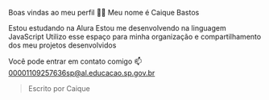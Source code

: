 Boas vindas ao meu perfil 💙💙
Meu nome é Caique Bastos

Estou estudando na Alura
Estou me desenvolvendo na linguagem JavaScript
Utilizo esse espaço para minha organização e compartilhamento dos meu projetos desenvolvidos

Você pode entrar em contato comigo 📫
00001109257636sp@al.educacao.sp.gov.br
> Escrito por Caique
